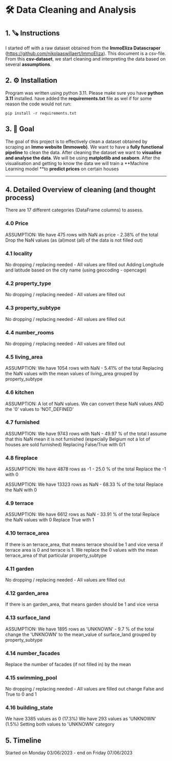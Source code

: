 #  :hammer_and_wrench: Data Cleaning and Analysis 

## 1. :carpentry_saw: Instructions
I started off with a raw dataset obtained from the **ImmoEliza Datascraper** (https://github.com/nikolaaswillaert/ImmoEliza). This document is a csv-file.
From this **csv-dataset**, we start cleaning and interpreting the data based on several **assumptions**.

## 2. :gear: Installation

Program was written using python 3.11. Please make sure you have **python 3.11** installed. have added the **requirements.txt** file as wel if for some reason the code would not run:
```
pip install -r requirements.txt
```
## 3. :nazar_amulet: Goal 
The goal of this project is to effectively clean a dataset obtained by scraping an **Immo website (Immoweb)**. We want to have a **fully functional pipeline** to clean the data. After cleaning the dataset we want to **visualise and analyse the data**. We will be using **matplotlib and seaborn**. After the visualisation and getting to know the data we will train a **Machine Learning model **to **predict prices** on certain houses



----------------------------------------------------------------------------------------------------------
## 4. Detailed Overview of cleaning (and thought process)
There are 17 different categories (DataFrame columns) to assess.

### 4.0 Price
ASSUMPTION:  We have 475 rows with NaN as price - 2.38% of the total
Drop the NaN values (as (al)most (all) of the data is not filled out) 

### 4.1 locality
No dropping / replacing needed - All values are filled out
Adding Longitude and latitude based on the city name (using geocoding - opencage)

### 4.2 property_type
No dropping / replacing needed - All values are filled out

### 4.3 property_subtype
No dropping / replacing needed - All values are filled out

### 4.4 number_rooms
No dropping / replacing needed - All values are filled out

### 4.5 living_area
ASSUMPTION: We have 1054 rows with NaN - 5.41% of the total
Replacing the NaN values with the mean values of living_area grouped by property_subtype

### 4.6 kitchen
ASSUMPTION: A lot of NaN values. We can convert these NaN values AND the '0' values to 'NOT_DEFINED'

### 4.7 furnished
ASSUMPTION: We have 9743 rows with NaN - 49.97 % of the total
I assume that this NaN mean it is not furnished (especially Belgium not a lot of houses are sold furnished)
Replacing False/True with 0/1

### 4.8 fireplace
ASSUMPTION: We have 4878 rows as -1 - 25.0 % of the total
Replace the -1 with 0

ASSUMPTION: We have 13323 rows as NaN - 68.33 % of the total
Replace the NaN with 0

### 4.9 terrace
ASSUMPTION: We have 6612 rows as NaN - 33.91 % of the total
Replace the NaN values with 0
Replace True with 1

### 4.10 terrace_area
If there is an terrace_area, that means terrace should be 1 and vice versa
if terrace area is 0 and terrace is 1. We replace the 0 values with the mean terrace_area of that particular property_subtype

### 4.11 garden
No dropping / replacing needed - All values are filled out

### 4.12 garden_area
If there is an garden_area, that means garden should be 1 and vice versa

### 4.13 surface_land
ASSUMPTION: We have 1895 rows as 'UNKNOWN' - 9.7 % of the total
change the 'UNKNOWN' to the mean_value of surface_land grouped by property_subtype

### 4.14 number_facades
Replace the number of facades (if not filled in) by the mean 

### 4.15 swimming_pool
No dropping / replacing needed - All values are filled out
change False and True to 0 and 1

### 4.16 building_state
We have 3385 values as 0 (17.3%)
We have 293 values as 'UNKNOWN' (1.5%)
Setting both values to 'UNKNOWN' category

## 5. Timeline
Started on Monday 03/06/2023 - end on Friday 07/06/2023
